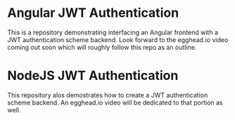 # Angular JWT Authentication

This is a repository demonstrating interfacing an Angular frontend with a
JWT authentication scheme backend. Look forward to the egghead.io video
coming out soon which will roughly follow this repo as an outline.

# NodeJS JWT Authentication

This repository alos demostrates how to create a JWT authentication scheme
backend. An egghead.io video will be dedicated to that portion as well.